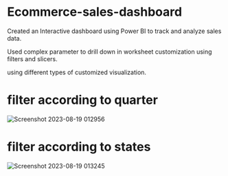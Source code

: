 # Ecommerce-sales-dashboard
Created an Interactive dashboard using Power BI to track and analyze sales data.

Used complex parameter to drill down in worksheet customization using filters and slicers.

using different types of customized visualization.

# filter according to quarter
![Screenshot 2023-08-19 012956](https://github.com/Kunjal-sketch/Ecommerce-sales-dashboard/assets/82381473/d69a9629-9226-41ec-aded-7c2c6c130970)



# filter according to states
![Screenshot 2023-08-19 013245](https://github.com/Kunjal-sketch/Ecommerce-sales-dashboard/assets/82381473/c6eb5614-efb4-4304-908f-d187138a6593)
